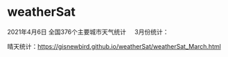# weatherSat
2021年4月6日
全国376个主要城市天气统计 &nbsp;
&nbsp;
3月份统计：&emsp;

晴天统计：https://gisnewbird.github.io/weatherSat/weatherSat_March.html
